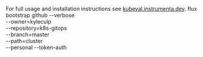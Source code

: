 


For full usage and installation instructions see [kubeval.instrumenta.dev](https://kubeval.instrumenta.dev/).
flux bootstrap github --verbose \
  --owner=kyleculp \
  --repository=k8s-gitops \
  --branch=master \
  --path=cluster \
  --personal --token-auth